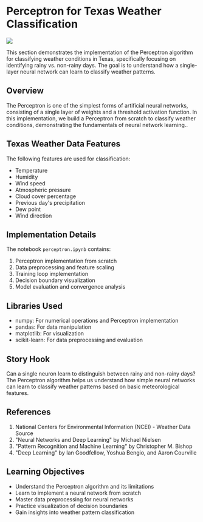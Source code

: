 # Perceptron for Texas Weather Classification

![](https://www.researchgate.net/profile/Md-Al-Masrur-Khan/publication/372405916/figure/fig7/AS:11431281175096725@1689583258129/Illustration-of-a-single-neuron-perceptron.png)



This section demonstrates the implementation of the Perceptron algorithm for classifying weather conditions in Texas, specifically focusing on identifying rainy vs. non-rainy days. The goal is to understand how a single-layer neural network can learn to classify weather patterns.

## Overview
The Perceptron is one of the simplest forms of artificial neural networks, consisting of a single layer of weights and a threshold activation function. In this implementation, we build a Perceptron from scratch to classify weather conditions, demonstrating the fundamentals of neural network learning..

## Texas Weather Data Features
The following features are used for classification:
- Temperature
- Humidity
- Wind speed
- Atmospheric pressure
- Cloud cover percentage
- Previous day's precipitation
- Dew point
- Wind direction

## Implementation Details
The notebook `perceptron.ipynb` contains:
1. Perceptron implementation from scratch
2. Data preprocessing and feature scaling
3. Training loop implementation
4. Decision boundary visualization
5. Model evaluation and convergence analysis

## Libraries Used
- numpy: For numerical operations and Perceptron implementation
- pandas: For data manipulation
- matplotlib: For visualization
- scikit-learn: For data preprocessing and evaluation

## Story Hook
Can a single neuron learn to distinguish between rainy and non-rainy days? The Perceptron algorithm helps us understand how simple neural networks can learn to classify weather patterns based on basic meteorological features.

## References
1. National Centers for Environmental Information (NCEI) - Weather Data Source
2. "Neural Networks and Deep Learning" by Michael Nielsen
3. "Pattern Recognition and Machine Learning" by Christopher M. Bishop
4. "Deep Learning" by Ian Goodfellow, Yoshua Bengio, and Aaron Courville

## Learning Objectives
- Understand the Perceptron algorithm and its limitations
- Learn to implement a neural network from scratch
- Master data preprocessing for neural networks
- Practice visualization of decision boundaries
- Gain insights into weather pattern classification 